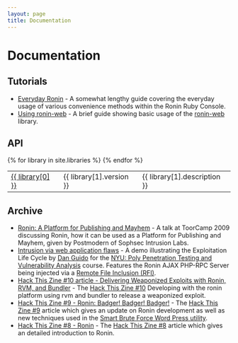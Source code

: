 ```yaml
---
layout: page
title: Documentation
---
```


# Documentation

## Tutorials

* [Everyday Ronin](tutorials/everyday_ronin.html) - 
  A somewhat lengthy guide covering the everyday usage of various
  convenience methods within the Ronin Ruby Console.
* [Using ronin-web](tutorials/using_ronin_web.html) -
  A brief guide showing basic usage of the [ronin-web] library.

[ronin-web]: https://github.com/ronin-rb/ronin-web#readme

## API

<table class="table">
  <tbody>
  {% for library in site.libraries %}
    <tr>
      <td>
        <a href="/docs/{{ library[0] }}/">{{ library[0] }}</a>
      </td>
      <td>{{ library[1].version }}</td>
      <td>{{ library[1].description }}</td>
    </tr>
  {% endfor %}
  </tbody>
</table>

## Archive

* [Ronin: A Platform for Publishing and Mayhem][1] - 
  A talk at ToorCamp 2009 discussing Ronin, how it can be used as a
  Platform for Publishing and Mayhem, given by Postmodern of Sophsec
  Intrusion Labs.
* [Intrusion via web application flaws][2] - A demo illustrating the
  Exploitation Life Cycle by [Dan Guido][3] for the
  [NYU: Poly Penetration Testing and Vulnerability Analysis][4] course.
  Features the Ronin AJAX PHP-RPC Server being injected via a
  [Remote File Inclusion (RFI)][5].
* [Hack This Zine #10 article - Delivering Weaponized Exploits with Ronin, RVM,
  and Bundler][6] - The [Hack This Zine #10][7] Developing with the ronin
  platform using rvm and bundler to release a weaponized exploit.
* [Hack This Zine #9 - Ronin: Badger! Badger! Badger!][8] -
  The [Hack This Zine #9][9] article which gives an update on Ronin development
  as well as new techniques used in the
  [Smart Brute Force Word Press utility][10].
* [Hack This Zine #8 - Ronin][11] - The [Hack This Zine #8][12] article which
  gives an detailed introduction to Ronin.

[1]: http://www.vimeo.com/7359548
[2]: http://www.vimeo.com/14983596
[3]: http://cryptocity.net/
[4]: http://pentest.cryptocity.net/
[5]: http://en.wikipedia.org/wiki/Remote_File_Inclusion
[6]: articles/hack_this_zine_10.html
[7]: https://hackbloc.org/svn/htz/10/indesign_Files/htz10_Print.pdf
[8]: articles/hack_this_zine_9.html
[9]: https://hackbloc.org/svn/htz/9/indesign_Files/htz9_Print.pdf
[10]: https://hackbloc.org/svn/htz/8/smart
[11]: articles/hack_this_zine_8.html
[12]: https://hackbloc.org/etc/zine/8/htz8_Print.pdf
